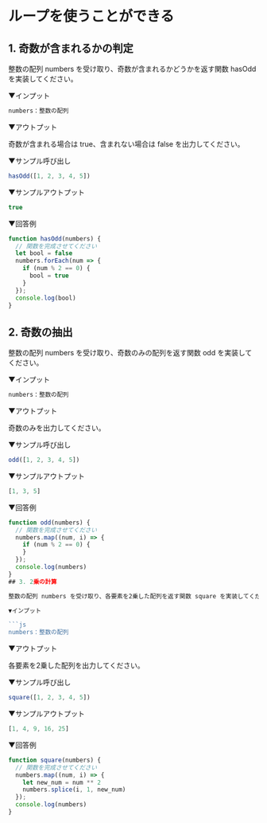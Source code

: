 # ループを使うことができる

## 1. 奇数が含まれるかの判定

整数の配列 numbers を受け取り、奇数が含まれるかどうかを返す関数 hasOdd を実装してください。

▼インプット

```js
numbers：整数の配列
```

▼アウトプット

奇数が含まれる場合は true、含まれない場合は false を出力してください。

▼サンプル呼び出し

```js
hasOdd([1, 2, 3, 4, 5])
```

▼サンプルアウトプット

```js
true
```

▼回答例

```js
function hasOdd(numbers) {
  // 関数を完成させてください
  let bool = false
  numbers.forEach(num => {
    if (num % 2 == 0) {
      bool = true
    }
  });
  console.log(bool)
}
```

## 2. 奇数の抽出

整数の配列 numbers を受け取り、奇数のみの配列を返す関数 odd を実装してください。

▼インプット

```js
numbers：整数の配列
```

▼アウトプット

奇数のみを出力してください。

▼サンプル呼び出し

```js
odd([1, 2, 3, 4, 5])
```

▼サンプルアウトプット

```js
[1, 3, 5]
```

▼回答例

```js
function odd(numbers) {
  // 関数を完成させてください
  numbers.map((num, i) => {
    if (num % 2 == 0) {
    }
  });
  console.log(numbers)
}
## 3. 2乗の計算

整数の配列 numbers を受け取り、各要素を2乗した配列を返す関数 square を実装してください。

▼インプット

```js
numbers：整数の配列
```

▼アウトプット

各要素を2乗した配列を出力してください。

▼サンプル呼び出し

```js
square([1, 2, 3, 4, 5])
```

▼サンプルアウトプット

```js
[1, 4, 9, 16, 25]
```

▼回答例

```js
function square(numbers) {
  // 関数を完成させてください
  numbers.map((num, i) => {
    let new_num = num ** 2
    numbers.splice(i, 1, new_num)
  });
  console.log(numbers)
}
```
